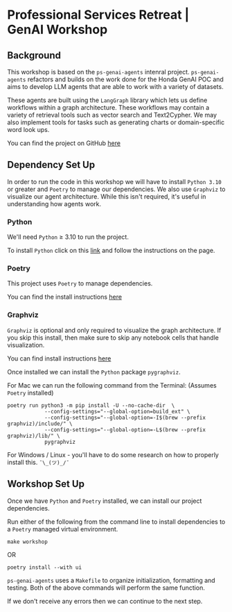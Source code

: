 # Professional Services Retreat | GenAI Workshop

## Background

This workshop is based on the `ps-genai-agents` intenral project. `ps-genai-agents` refactors and builds on the work done for the Honda GenAI POC and aims to develop LLM agents that are able to work with a variety of datasets. 

These agents are built using the `LangGraph` library which lets us define workflows within a graph architecture. These workflows may contain a variety of retrieval tools such as vector search and Text2Cypher. We may also implement tools for tasks such as generating charts or domain-specific word look ups.

You can find the project on GitHub [here](https://github.com/neo4j-field/ps-genai-agents)

## Dependency Set Up

In order to run the code in this workshop we will have to install `Python 3.10` or greater and `Poetry` to manage our dependencies. We also use `Graphviz` to visualize our agent architecture. While this isn't required, it's useful in understanding how agents work.


### Python

We'll need `Python` $\ge$ 3.10 to run the project.

To install `Python` click on this [link](https://www.python.org/downloads/) and follow the instructions on the page.

### Poetry

This project uses `Poetry` to manage dependencies. 

You can find the install instructions [here](https://python-poetry.org/docs/#installing-with-pipx)

### Graphviz

`Graphviz` is optional and only required to visualize the graph architecture. If you skip this install, then make sure to skip any notebook cells that handle visualization.

You can find install instructions [here](https://graphviz.org/download/)

Once installed we can install the `Python` package `pygraphviz`. 

For Mac we can run the following command from the Terminal: (Assumes `Poetry` installed)

```
poetry run python3 -m pip install -U --no-cache-dir  \
            --config-settings="--global-option=build_ext" \
            --config-settings="--global-option=-I$(brew --prefix graphviz)/include/" \
            --config-settings="--global-option=-L$(brew --prefix graphviz)/lib/" \
            pygraphviz
```

For Windows / Linux - you'll have to do some research on how to properly install this. `¯\_(ツ)_/¯`

## Workshop Set Up

Once we have `Python` and `Poetry` installed, we can install our project dependencies. 

Run either of the following from the command line to install dependencies to a `Poetry` managed virtual environment. 

```
make workshop
```

OR 

```
poetry install --with ui
```

`ps-genai-agents` uses a `Makefile`  to organize initialization, formatting and testing. Both of the above commands will perform the same function. 

If we don't receive any errors then we can continue to the next step.


